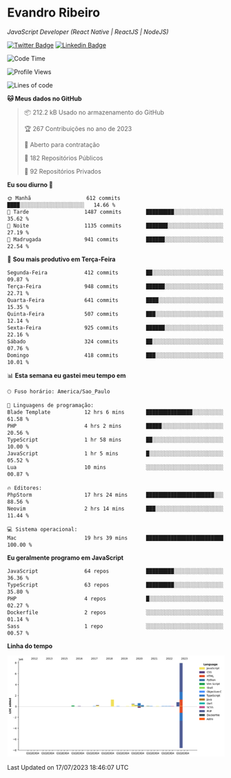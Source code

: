 # Evandro **Ribeiro**

*JavaScript Developer (React Native | ReactJS | NodeJS)*

[![Twitter Badge](https://img.shields.io/badge/-@ribeiroevandro-201B2D?style=flat-square&labelColor=201B2D&logo=twitter&logoColor=white&link=https://twitter.com/ribeiroevandro)](https://twitter.com/ribeiroevandro) 
[![Linkedin Badge](https://img.shields.io/badge/-Evandro%20Ribeiro-201B2D?style=flat-square&logo=Linkedin&logoColor=white&link=https://www.linkedin.com/in/ribeiroevandro)](https://www.linkedin.com/in/ribeiroevandro) 


<!--START_SECTION:waka-->
![Code Time](http://img.shields.io/badge/Code%20Time-3%2C285%20hrs%2018%20mins-blue)

![Profile Views](http://img.shields.io/badge/Visualizac%C3%B5es%20do%20perfil-2-blue)

![Lines of code](https://img.shields.io/badge/Desde%20o%20Hello%20World%20eu%20escrevi-11.9%20million%20linhas%20de%20c%C3%B3digo-blue)

**🐱 Meus dados no GitHub** 

> 📦 212.2 kB Usado no armazenamento do GitHub 
 > 
> 🏆 267 Contribuições no ano de 2023
 > 
> 💼 Aberto para contratação
 > 
> 📜 182 Repositórios Públicos 
 > 
> 🔑 92 Repositórios Privados 
 > 
**Eu sou diurno 🐤** 

```text
🌞 Manhã                  612 commits         ████░░░░░░░░░░░░░░░░░░░░░   14.66 % 
🌆 Tarde                  1487 commits        █████████░░░░░░░░░░░░░░░░   35.62 % 
🌃 Noite                  1135 commits        ███████░░░░░░░░░░░░░░░░░░   27.19 % 
🌙 Madrugada              941 commits         ██████░░░░░░░░░░░░░░░░░░░   22.54 % 
```
📅 **Sou mais produtivo em Terça-Feira** 

```text
Segunda-Feira            412 commits         ██░░░░░░░░░░░░░░░░░░░░░░░   09.87 % 
Terça-Feira              948 commits         ██████░░░░░░░░░░░░░░░░░░░   22.71 % 
Quarta-Feira             641 commits         ████░░░░░░░░░░░░░░░░░░░░░   15.35 % 
Quinta-Feira             507 commits         ███░░░░░░░░░░░░░░░░░░░░░░   12.14 % 
Sexta-Feira              925 commits         ██████░░░░░░░░░░░░░░░░░░░   22.16 % 
Sábado                   324 commits         ██░░░░░░░░░░░░░░░░░░░░░░░   07.76 % 
Domingo                  418 commits         ███░░░░░░░░░░░░░░░░░░░░░░   10.01 % 
```


📊 **Esta semana eu gastei meu tempo em** 

```text
🕑︎ Fuso horário: America/Sao_Paulo

💬 Linguagens de programação: 
Blade Template           12 hrs 6 mins       ███████████████░░░░░░░░░░   61.58 % 
PHP                      4 hrs 2 mins        █████░░░░░░░░░░░░░░░░░░░░   20.56 % 
TypeScript               1 hr 58 mins        ██░░░░░░░░░░░░░░░░░░░░░░░   10.00 % 
JavaScript               1 hr 5 mins         █░░░░░░░░░░░░░░░░░░░░░░░░   05.52 % 
Lua                      10 mins             ░░░░░░░░░░░░░░░░░░░░░░░░░   00.87 % 

🔥 Editores: 
PhpStorm                 17 hrs 24 mins      ██████████████████████░░░   88.56 % 
Neovim                   2 hrs 14 mins       ███░░░░░░░░░░░░░░░░░░░░░░   11.44 % 

💻 Sistema operacional: 
Mac                      19 hrs 39 mins      █████████████████████████   100.00 % 
```

**Eu geralmente programo em JavaScript** 

```text
JavaScript               64 repos            █████████░░░░░░░░░░░░░░░░   36.36 % 
TypeScript               63 repos            █████████░░░░░░░░░░░░░░░░   35.80 % 
PHP                      4 repos             █░░░░░░░░░░░░░░░░░░░░░░░░   02.27 % 
Dockerfile               2 repos             ░░░░░░░░░░░░░░░░░░░░░░░░░   01.14 % 
Sass                     1 repo              ░░░░░░░░░░░░░░░░░░░░░░░░░   00.57 % 
```



**Linha do tempo**

![Lines of Code chart](https://raw.githubusercontent.com/ribeiroevandro/ribeiroevandro/main/assets/bar_graph.png)


 Last Updated on 17/07/2023 18:46:07 UTC
<!--END_SECTION:waka-->
